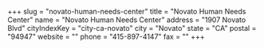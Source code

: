 +++
slug = "novato-human-needs-center"
title = "Novato Human Needs Center"
name = "Novato Human Needs Center"
address = "1907 Novato Blvd"
cityIndexKey = "city-ca-novato"
city = "Novato"
state = "CA"
postal = "94947"
website = ""
phone = "415-897-4147"
fax = ""
+++
